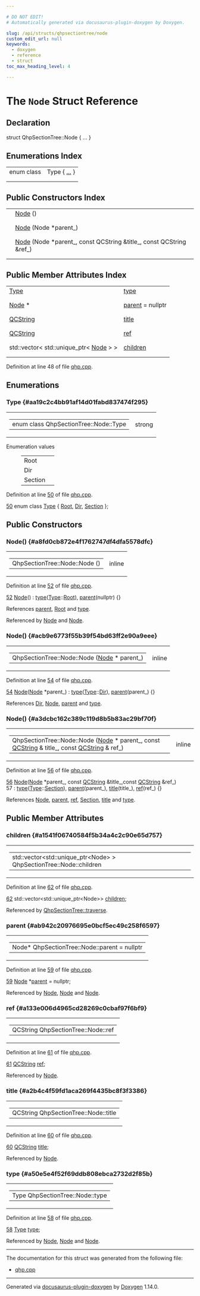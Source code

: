 ```yaml
---

# DO NOT EDIT!
# Automatically generated via docusaurus-plugin-doxygen by Doxygen.

slug: /api/structs/qhpsectiontree/node
custom_edit_url: null
keywords:
  - doxygen
  - reference
  - struct
toc_max_heading_level: 4

---
```


<div class="doxyPage">

# The `Node` Struct Reference



## Declaration

<div class="doxyDeclaration">
struct QhpSectionTree::Node { ... }
</div>

## Enumerations Index

<table class="doxyMembersIndex">

<tr class="doxyMemberIndexItem">
<td class="doxyMemberIndexItemType" align="left" valign="top">enum class</td>
<td class="doxyMemberIndexItemName" align="left" valign="top">Type { <a href="#aa19c2c4bb91af14d01fabd837474f295">...</a> }</td>
</tr>
<tr class="doxyMemberIndexDescription">
<td class="doxyMemberIndexDescriptionLeft"></td>
<td class="doxyMemberIndexDescriptionRight">
</td>
</tr>
<tr class="doxyMemberIndexSeparator">
<td class="doxyMemberIndexSeparator" colspan="2"></td>
</tr>

</table>

## Public Constructors Index

<table class="doxyMembersIndex">

<tr class="doxyMemberIndexItem">
<td class="doxyMemberIndexItemType" align="left" valign="top"></td>
<td class="doxyMemberIndexItemName" align="left" valign="top"><a href="#a8fd0cb872e4f1762747df4dfa5578dfc">Node</a> ()</td>
</tr>
<tr class="doxyMemberIndexDescription">
<td class="doxyMemberIndexDescriptionLeft"></td>
<td class="doxyMemberIndexDescriptionRight">
</td>
</tr>
<tr class="doxyMemberIndexSeparator">
<td class="doxyMemberIndexSeparator" colspan="2"></td>
</tr>

<tr class="doxyMemberIndexItem">
<td class="doxyMemberIndexItemType" align="left" valign="top"></td>
<td class="doxyMemberIndexItemName" align="left" valign="top"><a href="#acb9e6773f55b39f54bd63ff2e90a9eee">Node</a> (Node *parent_)</td>
</tr>
<tr class="doxyMemberIndexDescription">
<td class="doxyMemberIndexDescriptionLeft"></td>
<td class="doxyMemberIndexDescriptionRight">
</td>
</tr>
<tr class="doxyMemberIndexSeparator">
<td class="doxyMemberIndexSeparator" colspan="2"></td>
</tr>

<tr class="doxyMemberIndexItem">
<td class="doxyMemberIndexItemType" align="left" valign="top"></td>
<td class="doxyMemberIndexItemName" align="left" valign="top"><a href="#a3dcbc162c389c119d8b5b83ac29bf70f">Node</a> (Node *parent_, const QCString &amp;title_, const QCString &amp;ref_)</td>
</tr>
<tr class="doxyMemberIndexDescription">
<td class="doxyMemberIndexDescriptionLeft"></td>
<td class="doxyMemberIndexDescriptionRight">
</td>
</tr>
<tr class="doxyMemberIndexSeparator">
<td class="doxyMemberIndexSeparator" colspan="2"></td>
</tr>

</table>

## Public Member Attributes Index

<table class="doxyMembersIndex">

<tr class="doxyMemberIndexItem">
<td class="doxyMemberIndexItemType" align="left" valign="top"><a href="#aa19c2c4bb91af14d01fabd837474f295">Type</a></td>
<td class="doxyMemberIndexItemName" align="left" valign="top"><a href="#a50e5e4f52f69ddb808ebca2732d2f85b">type</a></td>
</tr>
<tr class="doxyMemberIndexDescription">
<td class="doxyMemberIndexDescriptionLeft"></td>
<td class="doxyMemberIndexDescriptionRight">
</td>
</tr>
<tr class="doxyMemberIndexSeparator">
<td class="doxyMemberIndexSeparator" colspan="2"></td>
</tr>

<tr class="doxyMemberIndexItem">
<td class="doxyMemberIndexItemType" align="left" valign="top"><a href="/web-doxygen/docs/api/structs/qhpsectiontree/node">Node</a> *</td>
<td class="doxyMemberIndexItemName" align="left" valign="top"><a href="#ab942c20976695e0bcf5ec49c258f6597">parent</a> = nullptr</td>
</tr>
<tr class="doxyMemberIndexDescription">
<td class="doxyMemberIndexDescriptionLeft"></td>
<td class="doxyMemberIndexDescriptionRight">
</td>
</tr>
<tr class="doxyMemberIndexSeparator">
<td class="doxyMemberIndexSeparator" colspan="2"></td>
</tr>

<tr class="doxyMemberIndexItem">
<td class="doxyMemberIndexItemType" align="left" valign="top"><a href="/web-doxygen/docs/api/classes/qcstring">QCString</a></td>
<td class="doxyMemberIndexItemName" align="left" valign="top"><a href="#a2b4c4f59fd1aca269f4435bc8f3f3386">title</a></td>
</tr>
<tr class="doxyMemberIndexDescription">
<td class="doxyMemberIndexDescriptionLeft"></td>
<td class="doxyMemberIndexDescriptionRight">
</td>
</tr>
<tr class="doxyMemberIndexSeparator">
<td class="doxyMemberIndexSeparator" colspan="2"></td>
</tr>

<tr class="doxyMemberIndexItem">
<td class="doxyMemberIndexItemType" align="left" valign="top"><a href="/web-doxygen/docs/api/classes/qcstring">QCString</a></td>
<td class="doxyMemberIndexItemName" align="left" valign="top"><a href="#a133e006d4965cd28269c0cbaf97f6bf9">ref</a></td>
</tr>
<tr class="doxyMemberIndexDescription">
<td class="doxyMemberIndexDescriptionLeft"></td>
<td class="doxyMemberIndexDescriptionRight">
</td>
</tr>
<tr class="doxyMemberIndexSeparator">
<td class="doxyMemberIndexSeparator" colspan="2"></td>
</tr>

<tr class="doxyMemberIndexItem">
<td class="doxyMemberIndexItemType" align="left" valign="top">std::vector&lt; std::unique_ptr&lt; <a href="/web-doxygen/docs/api/structs/qhpsectiontree/node">Node</a> &gt; &gt;</td>
<td class="doxyMemberIndexItemName" align="left" valign="top"><a href="#a1541f06740584f5b34a4c2c90e65d757">children</a></td>
</tr>
<tr class="doxyMemberIndexDescription">
<td class="doxyMemberIndexDescriptionLeft"></td>
<td class="doxyMemberIndexDescriptionRight">
</td>
</tr>
<tr class="doxyMemberIndexSeparator">
<td class="doxyMemberIndexSeparator" colspan="2"></td>
</tr>

</table>


<p>Definition at line 48 of file <a href="/web-doxygen/docs/api/files/src/qhp-cpp">qhp.cpp</a>.</p>

<div class="doxySectionDef">

## Enumerations

### Type {#aa19c2c4bb91af14d01fabd837474f295}

<div class="doxyMemberItem">
<div class="doxyMemberProto">
<table class="doxyMemberLabels">
<tr class="doxyMemberLabels">
<td class="doxyMemberLabelsLeft">
<table class="doxyMemberName">
<tr>
<td class="doxyMemberName">enum class QhpSectionTree::Node::Type </td>
</tr>
</table>
</td>
<td class="doxyMemberLabelsRight">
<span class="doxyMemberLabels">
<span class="doxyMemberLabel strong">strong</span>
</span>
</td>
</tr>
</table>
</div>
<div class="doxyMemberDoc">

<dl class="doxyEnumList">
<dt class="doxyEnumTableTitle">Enumeration values</dt>
<dd>
<table class="doxyEnumTable">

<tr class="doxyEnumItem">
<td class="doxyEnumItemName">Root<a id="aa19c2c4bb91af14d01fabd837474f295afa03eb688ad8aa1db593d33dabd89bad"></a></td>
<td class="doxyEnumItemDescription"><p></p></td>
</tr>

<tr class="doxyEnumItem">
<td class="doxyEnumItemName">Dir<a id="aa19c2c4bb91af14d01fabd837474f295a3c4e6dbf3e1df93a734d9959bac9ee94"></a></td>
<td class="doxyEnumItemDescription"><p></p></td>
</tr>

<tr class="doxyEnumItem">
<td class="doxyEnumItemName">Section<a id="aa19c2c4bb91af14d01fabd837474f295ad2c24d59e0baff4d0155fbdf62590867"></a></td>
<td class="doxyEnumItemDescription"><p></p></td>
</tr>

</table>
</dd>
</dl>

<p>Definition at line <a href="/web-doxygen/docs/api/files/src/qhp-cpp/#l00050">50</a> of file <a href="/web-doxygen/docs/api/files/src/qhp-cpp">qhp.cpp</a>.</p>

<div class="doxyProgramListing">

<div class="doxyCodeLine"><span class="doxyLineNumber"><a href="#aa19c2c4bb91af14d01fabd837474f295a3c4e6dbf3e1df93a734d9959bac9ee94">50</a></span><span class="doxyLineContent"><span class="doxyHighlight">      </span><span class="doxyHighlightKeyword">enum class</span><span class="doxyHighlight"> <a href="#aa19c2c4bb91af14d01fabd837474f295">Type</a> { <a href="#aa19c2c4bb91af14d01fabd837474f295afa03eb688ad8aa1db593d33dabd89bad">Root</a>, <a href="#aa19c2c4bb91af14d01fabd837474f295a3c4e6dbf3e1df93a734d9959bac9ee94">Dir</a>, <a href="#aa19c2c4bb91af14d01fabd837474f295ad2c24d59e0baff4d0155fbdf62590867">Section</a> };</span></span></div>

</div>

</div>
</div>

</div>

<div class="doxySectionDef">

## Public Constructors

### Node() {#a8fd0cb872e4f1762747df4dfa5578dfc}

<div class="doxyMemberItem">
<div class="doxyMemberProto">
<table class="doxyMemberLabels">
<tr class="doxyMemberLabels">
<td class="doxyMemberLabelsLeft">
<table class="doxyMemberName">
<tr>
<td class="doxyMemberName">QhpSectionTree::Node::Node ()</td>
</tr>
</table>
</td>
<td class="doxyMemberLabelsRight">
<span class="doxyMemberLabels">
<span class="doxyMemberLabel inline">inline</span>
</span>
</td>
</tr>
</table>
</div>
<div class="doxyMemberDoc">


<p>Definition at line <a href="/web-doxygen/docs/api/files/src/qhp-cpp/#l00052">52</a> of file <a href="/web-doxygen/docs/api/files/src/qhp-cpp">qhp.cpp</a>.</p>

<div class="doxyProgramListing">

<div class="doxyCodeLine"><span class="doxyLineNumber"><a href="#a8fd0cb872e4f1762747df4dfa5578dfc">52</a></span><span class="doxyLineContent"><span class="doxyHighlight">      <a href="#a8fd0cb872e4f1762747df4dfa5578dfc">Node</a>() : <a href="#a50e5e4f52f69ddb808ebca2732d2f85b">type</a>(<a href="#aa19c2c4bb91af14d01fabd837474f295">Type</a>::<a href="#aa19c2c4bb91af14d01fabd837474f295afa03eb688ad8aa1db593d33dabd89bad">Root</a>), <a href="#ab942c20976695e0bcf5ec49c258f6597">parent</a>(nullptr) {}</span></span></div>

</div>


References <a href="#ab942c20976695e0bcf5ec49c258f6597">parent</a>, <a href="#aa19c2c4bb91af14d01fabd837474f295afa03eb688ad8aa1db593d33dabd89bad">Root</a> and <a href="#a50e5e4f52f69ddb808ebca2732d2f85b">type</a>.

Referenced by <a href="#acb9e6773f55b39f54bd63ff2e90a9eee">Node</a> and <a href="#a3dcbc162c389c119d8b5b83ac29bf70f">Node</a>.
</div>
</div>

### Node() {#acb9e6773f55b39f54bd63ff2e90a9eee}

<div class="doxyMemberItem">
<div class="doxyMemberProto">
<table class="doxyMemberLabels">
<tr class="doxyMemberLabels">
<td class="doxyMemberLabelsLeft">
<table class="doxyMemberName">
<tr>
<td class="doxyMemberName">QhpSectionTree::Node::Node (<a href="/web-doxygen/docs/api/structs/qhpsectiontree/node">Node</a> * parent_)</td>
</tr>
</table>
</td>
<td class="doxyMemberLabelsRight">
<span class="doxyMemberLabels">
<span class="doxyMemberLabel inline">inline</span>
</span>
</td>
</tr>
</table>
</div>
<div class="doxyMemberDoc">


<p>Definition at line <a href="/web-doxygen/docs/api/files/src/qhp-cpp/#l00054">54</a> of file <a href="/web-doxygen/docs/api/files/src/qhp-cpp">qhp.cpp</a>.</p>

<div class="doxyProgramListing">

<div class="doxyCodeLine"><span class="doxyLineNumber"><a href="#acb9e6773f55b39f54bd63ff2e90a9eee">54</a></span><span class="doxyLineContent"><span class="doxyHighlight">      <a href="#acb9e6773f55b39f54bd63ff2e90a9eee">Node</a>(<a href="#a8fd0cb872e4f1762747df4dfa5578dfc">Node</a> *parent_) : <a href="#a50e5e4f52f69ddb808ebca2732d2f85b">type</a>(<a href="#aa19c2c4bb91af14d01fabd837474f295">Type</a>::<a href="#aa19c2c4bb91af14d01fabd837474f295a3c4e6dbf3e1df93a734d9959bac9ee94">Dir</a>), <a href="#ab942c20976695e0bcf5ec49c258f6597">parent</a>(parent_) {}</span></span></div>

</div>


References <a href="#aa19c2c4bb91af14d01fabd837474f295a3c4e6dbf3e1df93a734d9959bac9ee94">Dir</a>, <a href="#a8fd0cb872e4f1762747df4dfa5578dfc">Node</a>, <a href="#ab942c20976695e0bcf5ec49c258f6597">parent</a> and <a href="#a50e5e4f52f69ddb808ebca2732d2f85b">type</a>.
</div>
</div>

### Node() {#a3dcbc162c389c119d8b5b83ac29bf70f}

<div class="doxyMemberItem">
<div class="doxyMemberProto">
<table class="doxyMemberLabels">
<tr class="doxyMemberLabels">
<td class="doxyMemberLabelsLeft">
<table class="doxyMemberName">
<tr>
<td class="doxyMemberName">QhpSectionTree::Node::Node (<a href="/web-doxygen/docs/api/structs/qhpsectiontree/node">Node</a> * parent_, const <a href="/web-doxygen/docs/api/classes/qcstring">QCString</a> &amp; title_, const <a href="/web-doxygen/docs/api/classes/qcstring">QCString</a> &amp; ref_)</td>
</tr>
</table>
</td>
<td class="doxyMemberLabelsRight">
<span class="doxyMemberLabels">
<span class="doxyMemberLabel inline">inline</span>
</span>
</td>
</tr>
</table>
</div>
<div class="doxyMemberDoc">


<p>Definition at line <a href="/web-doxygen/docs/api/files/src/qhp-cpp/#l00056">56</a> of file <a href="/web-doxygen/docs/api/files/src/qhp-cpp">qhp.cpp</a>.</p>

<div class="doxyProgramListing">

<div class="doxyCodeLine"><span class="doxyLineNumber"><a href="#a3dcbc162c389c119d8b5b83ac29bf70f">56</a></span><span class="doxyLineContent"><span class="doxyHighlight">      <a href="#a3dcbc162c389c119d8b5b83ac29bf70f">Node</a>(<a href="#a8fd0cb872e4f1762747df4dfa5578dfc">Node</a> *parent_, </span><span class="doxyHighlightKeyword">const</span><span class="doxyHighlight"> <a href="/web-doxygen/docs/api/classes/qcstring">QCString</a> &amp;title_,</span><span class="doxyHighlightKeyword">const</span><span class="doxyHighlight"> <a href="/web-doxygen/docs/api/classes/qcstring">QCString</a> &amp;ref_)</span></span></div>
<div class="doxyCodeLine"><span class="doxyLineNumber">57</span><span class="doxyLineContent"><span class="doxyHighlight">                          : <a href="#a50e5e4f52f69ddb808ebca2732d2f85b">type</a>(<a href="#aa19c2c4bb91af14d01fabd837474f295">Type</a>::<a href="#aa19c2c4bb91af14d01fabd837474f295ad2c24d59e0baff4d0155fbdf62590867">Section</a>), <a href="#ab942c20976695e0bcf5ec49c258f6597">parent</a>(parent_), <a href="#a2b4c4f59fd1aca269f4435bc8f3f3386">title</a>(title_), <a href="#a133e006d4965cd28269c0cbaf97f6bf9">ref</a>(ref_) {}</span></span></div>

</div>


References <a href="#a8fd0cb872e4f1762747df4dfa5578dfc">Node</a>, <a href="#ab942c20976695e0bcf5ec49c258f6597">parent</a>, <a href="#a133e006d4965cd28269c0cbaf97f6bf9">ref</a>, <a href="#aa19c2c4bb91af14d01fabd837474f295ad2c24d59e0baff4d0155fbdf62590867">Section</a>, <a href="#a2b4c4f59fd1aca269f4435bc8f3f3386">title</a> and <a href="#a50e5e4f52f69ddb808ebca2732d2f85b">type</a>.
</div>
</div>

</div>

<div class="doxySectionDef">

## Public Member Attributes

### children {#a1541f06740584f5b34a4c2c90e65d757}

<div class="doxyMemberItem">
<div class="doxyMemberProto">
<table class="doxyMemberLabels">
<tr class="doxyMemberLabels">
<td class="doxyMemberLabelsLeft">
<table class="doxyMemberName">
<tr>
<td class="doxyMemberName">std::vector&lt;std::unique_ptr&lt;Node&gt; &gt; QhpSectionTree::Node::children</td>
</tr>
</table>
</td>
</tr>
</table>
</div>
<div class="doxyMemberDoc">


<p>Definition at line <a href="/web-doxygen/docs/api/files/src/qhp-cpp/#l00062">62</a> of file <a href="/web-doxygen/docs/api/files/src/qhp-cpp">qhp.cpp</a>.</p>

<div class="doxyProgramListing">

<div class="doxyCodeLine"><span class="doxyLineNumber"><a href="#a1541f06740584f5b34a4c2c90e65d757">62</a></span><span class="doxyLineContent"><span class="doxyHighlight">      std::vector&lt;std::unique_ptr&lt;Node&gt;&gt; <a href="#a1541f06740584f5b34a4c2c90e65d757">children</a>;</span></span></div>

</div>


Referenced by <a href="/web-doxygen/docs/api/classes/qhpsectiontree/#a9a072680707ccb788470b5463a984c38">QhpSectionTree::traverse</a>.
</div>
</div>

### parent {#ab942c20976695e0bcf5ec49c258f6597}

<div class="doxyMemberItem">
<div class="doxyMemberProto">
<table class="doxyMemberLabels">
<tr class="doxyMemberLabels">
<td class="doxyMemberLabelsLeft">
<table class="doxyMemberName">
<tr>
<td class="doxyMemberName">Node* QhpSectionTree::Node::parent = nullptr</td>
</tr>
</table>
</td>
</tr>
</table>
</div>
<div class="doxyMemberDoc">


<p>Definition at line <a href="/web-doxygen/docs/api/files/src/qhp-cpp/#l00059">59</a> of file <a href="/web-doxygen/docs/api/files/src/qhp-cpp">qhp.cpp</a>.</p>

<div class="doxyProgramListing">

<div class="doxyCodeLine"><span class="doxyLineNumber"><a href="#ab942c20976695e0bcf5ec49c258f6597">59</a></span><span class="doxyLineContent"><span class="doxyHighlight">      <a href="#a8fd0cb872e4f1762747df4dfa5578dfc">Node</a> *<a href="#ab942c20976695e0bcf5ec49c258f6597">parent</a> = </span><span class="doxyHighlightKeyword">nullptr</span><span class="doxyHighlight">;</span></span></div>

</div>


Referenced by <a href="#a8fd0cb872e4f1762747df4dfa5578dfc">Node</a>, <a href="#acb9e6773f55b39f54bd63ff2e90a9eee">Node</a> and <a href="#a3dcbc162c389c119d8b5b83ac29bf70f">Node</a>.
</div>
</div>

### ref {#a133e006d4965cd28269c0cbaf97f6bf9}

<div class="doxyMemberItem">
<div class="doxyMemberProto">
<table class="doxyMemberLabels">
<tr class="doxyMemberLabels">
<td class="doxyMemberLabelsLeft">
<table class="doxyMemberName">
<tr>
<td class="doxyMemberName">QCString QhpSectionTree::Node::ref</td>
</tr>
</table>
</td>
</tr>
</table>
</div>
<div class="doxyMemberDoc">


<p>Definition at line <a href="/web-doxygen/docs/api/files/src/qhp-cpp/#l00061">61</a> of file <a href="/web-doxygen/docs/api/files/src/qhp-cpp">qhp.cpp</a>.</p>

<div class="doxyProgramListing">

<div class="doxyCodeLine"><span class="doxyLineNumber"><a href="#a133e006d4965cd28269c0cbaf97f6bf9">61</a></span><span class="doxyLineContent"><span class="doxyHighlight">      <a href="/web-doxygen/docs/api/classes/qcstring">QCString</a> <a href="#a133e006d4965cd28269c0cbaf97f6bf9">ref</a>;</span></span></div>

</div>


Referenced by <a href="#a3dcbc162c389c119d8b5b83ac29bf70f">Node</a>.
</div>
</div>

### title {#a2b4c4f59fd1aca269f4435bc8f3f3386}

<div class="doxyMemberItem">
<div class="doxyMemberProto">
<table class="doxyMemberLabels">
<tr class="doxyMemberLabels">
<td class="doxyMemberLabelsLeft">
<table class="doxyMemberName">
<tr>
<td class="doxyMemberName">QCString QhpSectionTree::Node::title</td>
</tr>
</table>
</td>
</tr>
</table>
</div>
<div class="doxyMemberDoc">


<p>Definition at line <a href="/web-doxygen/docs/api/files/src/qhp-cpp/#l00060">60</a> of file <a href="/web-doxygen/docs/api/files/src/qhp-cpp">qhp.cpp</a>.</p>

<div class="doxyProgramListing">

<div class="doxyCodeLine"><span class="doxyLineNumber"><a href="#a2b4c4f59fd1aca269f4435bc8f3f3386">60</a></span><span class="doxyLineContent"><span class="doxyHighlight">      <a href="/web-doxygen/docs/api/classes/qcstring">QCString</a> <a href="#a2b4c4f59fd1aca269f4435bc8f3f3386">title</a>;</span></span></div>

</div>


Referenced by <a href="#a3dcbc162c389c119d8b5b83ac29bf70f">Node</a>.
</div>
</div>

### type {#a50e5e4f52f69ddb808ebca2732d2f85b}

<div class="doxyMemberItem">
<div class="doxyMemberProto">
<table class="doxyMemberLabels">
<tr class="doxyMemberLabels">
<td class="doxyMemberLabelsLeft">
<table class="doxyMemberName">
<tr>
<td class="doxyMemberName">Type QhpSectionTree::Node::type</td>
</tr>
</table>
</td>
</tr>
</table>
</div>
<div class="doxyMemberDoc">


<p>Definition at line <a href="/web-doxygen/docs/api/files/src/qhp-cpp/#l00058">58</a> of file <a href="/web-doxygen/docs/api/files/src/qhp-cpp">qhp.cpp</a>.</p>

<div class="doxyProgramListing">

<div class="doxyCodeLine"><span class="doxyLineNumber"><a href="#a50e5e4f52f69ddb808ebca2732d2f85b">58</a></span><span class="doxyLineContent"><span class="doxyHighlight">      <a href="#aa19c2c4bb91af14d01fabd837474f295">Type</a> <a href="#a50e5e4f52f69ddb808ebca2732d2f85b">type</a>;</span></span></div>

</div>


Referenced by <a href="#a8fd0cb872e4f1762747df4dfa5578dfc">Node</a>, <a href="#acb9e6773f55b39f54bd63ff2e90a9eee">Node</a> and <a href="#a3dcbc162c389c119d8b5b83ac29bf70f">Node</a>.
</div>
</div>

</div>

<hr/>

<p>The documentation for this struct was generated from the following file:</p>

<ul>
<li><a href="/web-doxygen/docs/api/files/src/qhp-cpp">qhp.cpp</a></li>
</ul>

<hr/>

<p class="doxyGeneratedBy">Generated via <a href="https://github.com/xpack/docusaurus-plugin-doxygen">docusaurus-plugin-doxygen</a> by <a href="https://www.doxygen.nl">Doxygen</a> 1.14.0.</p>

</div>
